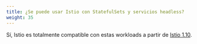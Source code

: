 ```yaml
---
title: ¿Se puede usar Istio con StatefulSets y servicios headless?
weight: 35
---
```


Sí, Istio es totalmente compatible con estas workloads a partir de [Istio 1.10](/blog/2021/statefulsets-made-easier/).
